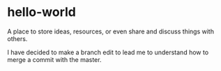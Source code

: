 # hello-world
A place to store ideas, resources, or even share and discuss things with others.

I have decided to make a branch edit to lead me to understand how to merge a commit with the master.
